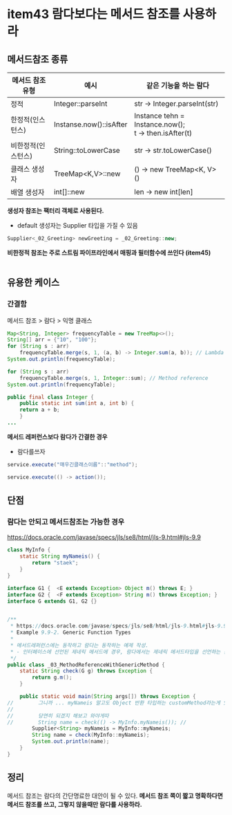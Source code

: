 # item43 람다보다는 메서드 참조를 사용하라



## 메서드참조 종류

| 메서드 참조유형    | 예시                    | 같은 기능을 하는 람다                                     |
| ------------------ | ----------------------- | --------------------------------------------------------- |
| 정적               | Integer::parseInt       | str -> Integer.parseInt(str)                              |
| 한정적(인스턴스)   | Instanse.now()::isAfter | Instance tehn = Instance.now();<br />t -> then.isAfter(t) |
| 비한정적(인스턴스) | String::toLowerCase     | str -> str.toLowerCase()                                  |
| 클래스 생성자      | TreeMap<K,V>::new       | () -> new TreeMap<K, V>()                                 |
| 배열 생성자        | int[]::new              | len -> new int[len]                                       |



**생성자 참조는 팩터리 객체로 사용된다.**

- default 생성자는 Supplier 타입을 가질 수 있음

~~~java
Supplier<_02_Greeting> newGreeting = _02_Greeting::new;
~~~



**비한정적 참조는 주로 스트림 파이프라인에서 매핑과 필터함수에 쓰인다 (item45)**

~~~
~~~





## 유용한 케이스

### 간결함

메서드 참조 > 람다 > 익명 클래스

~~~java
Map<String, Integer> frequencyTable = new TreeMap<>();
String[] arr = {"10", "100"};
for (String s : arr)
    frequencyTable.merge(s, 1, (a, b) -> Integer.sum(a, b)); // Lambda
System.out.println(frequencyTable);
~~~

~~~java
for (String s : arr)
    frequencyTable.merge(s, 1, Integer::sum); // Method reference
System.out.println(frequencyTable);
~~~

~~~java
public final class Integer {
	public static int sum(int a, int b) {
  	return a + b;
	}
...
~~~



**메서드 레퍼런스보다 람다가 간결한 경우**

- 람다를쓰자

~~~java
service.execute("매우긴클래스이름"::"method");

service.execute(() -> action());
~~~



## 단점

### 람다는 안되고 메서드참조는 가능한 경우

https://docs.oracle.com/javase/specs/jls/se8/html/jls-9.html#jls-9.9

~~~java
class MyInfo {
    static String myNameis() {
        return "staek";
    }
}

interface G1 {  <E extends Exception> Object m() throws E; }
interface G2 {  <F extends Exception> String m() throws Exception; }
interface G extends G1, G2 {}


/**
 * https://docs.oracle.com/javase/specs/jls/se8/html/jls-9.html#jls-9.9
 * Example 9.9-2. Generic Function Types
 *
 * 메서드레퍼런스에는 동작하고 람다는 동작하는 예제 작성.
 * - 인터페이스에 선언된 제네릭 메서드에 경우, 람다에서는 제네릭 메서드타입을 선언하는 문법이 없어 동작하지 않는다.
 */
public class _03_MethodReferenceWithGenericMethod {
    static String check(G g) throws Exception {
        return g.m();
    }

    public static void main(String args[]) throws Exception {
//        그니까 ... myNameis 말고도 Object 반환 타입하는 customMethod라는게 있으면...
//
//        당연히 되겠지 해보고 와야게따
//        String name = check(() -> MyInfo.myNameis()); //
        Supplier<String> myNameis = MyInfo::myNameis;
        String name = check(MyInfo::myNameis);
        System.out.println(name);
    }
}
~~~







## 정리

메서드 참조는 람다의 간단명료한 대안이 될 수 있다.
**메서드 참조 쪽이 짧고 명확하다면 메서드 참조를 쓰고, 그렇지 않을때만 람다를 사용하라.**





